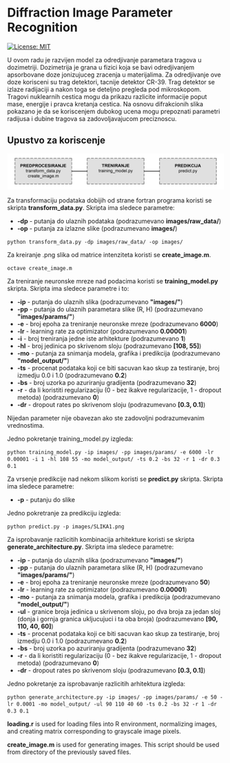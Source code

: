 # Diffraction Image Parameter Recognition
[![License: MIT](https://img.shields.io/badge/License-MIT-yellow.svg)](https://opensource.org/licenses/MIT)

U ovom radu je razvijen model za odredjivanje parametara tragova u dozimetriji. Dozimetrija je grana u fizici koja se bavi odredjivanjem apsorbovane doze jonizujuceg zracenja u materijalima. Za odredjivanje ove doze korisceni su trag detektori, tacnije detektor CR-39. Trag detektor se izlaze radijaciji a nakon toga se deteljno pregleda pod mikroskopom. Tragovi nuklearnih cestica mogu da prikazu razlicite informacije poput mase, energije i pravca kretanja cestica. Na osnovu difrakcionih slika pokazano je da se koriscenjem dubokog ucena mogu prepoznati parametri radijusa i dubine tragova sa zadovoljavajucom preciznoscu.

## Upustvo za koriscenje

![alt text](https://github.com/amnesia15/diffraction-image-rcg/blob/master/docs/images/pipeline.png "Pipeline")


Za transformaciju podataka dobijih od strane fortran programa koristi se skripta **transform_data.py**. Skripta ima sledece parametre:
* **-dp** - putanja do ulaznih podataka (podrazumevano **images/raw_data/**)
* **-op** - putanja za izlazne slike (podrazumevano **images/**)
```
python transform_data.py -dp images/raw_data/ -op images/
```

Za kreiranje .png slika od matrice intenziteta koristi se **create_image.m**.
```
octave create_image.m
```

Za treniranje neuronske mreze nad podacima koristi se **training_model.py** skripta. Skripta ima sledece parametre i to:
* **-ip** - putanja do ulaznih slika (podrazumevano **"images/"**)
* **-pp** - putanja do ulaznih parametara slike (R, H) (podrazumevano **"images/params/"**)
* **-e** - broj epoha za treniranje neuronske mreze (podrazumevano **6000**)
* **-lr** - learning rate za optimizator (podrazumevano **0.00001**)
* **-i** - broj treniranja jedne iste arhitekture (podrazumevano **1**)
* **-hl** - broj jedinica po skrivenom sloju (podrazumevano **[108, 55]**)
* **-mo** - putanja za snimanja modela, grafika i predikcija (podrazumevano **"model_output/"**)
* **-ts** - procenat podataka koji ce biti sacuvan kao skup za testiranje, broj izmedju 0.0 i 1.0 (podrazumevano **0.2**)
* **-bs** - broj uzorka po azuriranju gradijenta (podrazumevano **32**)
* **-r** - da li koristiti regularizaciju (0 - bez ikakve regularizacije, 1 - dropout metoda) (podrazumevano **0**)
* **-dr** - dropout rates po skrivenom sloju (podrazumevano **[0.3, 0.1]**)

Nijedan parameter nije obavezan ako ste zadovoljni podrazumevanim vrednostima.

Jedno pokretanje training_model.py izgleda:
```
python training_model.py -ip images/ -pp images/params/ -e 6000 -lr 0.00001 -i 1 -hl 108 55 -mo model_output/ -ts 0.2 -bs 32 -r 1 -dr 0.3 0.1
```

Za vrsenje predikcije nad nekom slikom koristi se **predict.py** skripta. Skripta ima sledece parametre:
* **-p** - putanju do slike 

Jedno pokretranje za predikciju izgleda:
```
python predict.py -p images/SLIKA1.png
```

Za isprobavanje razlicitih kombinacija arhitekture koristi se skripta **generate_architecture.py**. Skripta ima sledece parametre: 
* **-ip** - putanja do ulaznih slika (podrazumevano **"images/"**)
* **-pp** - putanja do ulaznih parametara slike (R, H) (podrazumevano **"images/params/"**)
* **-e** - broj epoha za treniranje neuronske mreze (podrazumevano **50**)
* **-lr** - learning rate za optimizator (podrazumevano **0.00001**)
* **-mo** - putanja za snimanja modela, grafika i predikcija (podrazumevano **"model_output/"**)
* **-ul** - granice broja jedinica u skrivenom sloju, po dva broja za jedan sloj (donja i gornja granica ukljucujuci i ta oba broja) (podrazumevano **[90, 110, 40, 60]**)
* **-ts** - procenat podataka koji ce biti sacuvan kao skup za testiranje, broj izmedju 0.0 i 1.0 (podrazumevano **0.2**)
* **-bs** - broj uzorka po azuriranju gradijenta (podrazumevano **32**)
* **-r** - da li koristiti regularizaciju (0 - bez ikakve regularizacije, 1 - dropout metoda) (podrazumevano **0**)
* **-dr** - dropout rates po skrivenom sloju (podrazumevano **[0.3, 0.1]**)

Jedno pokretanje za isprobavanje razlicitih arhitektura izgleda:
```
python generate_architecture.py -ip images/ -pp images/params/ -e 50 -lr 0.0001 -mo model_output/ -ul 90 110 40 60 -ts 0.2 -bs 32 -r 1 -dr 0.3 0.1
```

**loading.r** is used for loading files into R environment, normalizing images, and creating matrix corresponding to grayscale image pixels.  

**create_image.m** is used for generating images. This script should be used from directory of the previously saved files.

